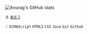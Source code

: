![Anurag's GitHub stats](https://github-readme-stats.vercel.app/api?username=wonderfulhuman&show_icons=true&theme=vue)

:anchor:    <a href="https://wonderfulhuman.github.io">`블로그`</a>

:bulb:  `ECMAScript` `HTML5` `CSS` `Java` `Git` `Github`
